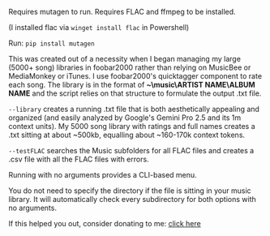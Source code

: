 Requires mutagen to run. Requires FLAC and ffmpeg to be installed.

(I installed flac via ```winget install flac``` in Powershell)

Run:
```pip install mutagen```

This was created out of a necessity when I began managing my large (5000+ song) libraries in foobar2000 rather than relying on MusicBee or MediaMonkey or iTunes. I use foobar2000's quicktagger component to rate each song. The library is in the format of **~\music\ARTIST NAME\ALBUM NAME** and the script relies on that structure to formulate the output .txt file.

```--library``` creates a running .txt file that is both aesthetically appealing and organized (and easily analyzed by Google's Gemini Pro 2.5 and its 1m context units). My 5000 song library with ratings and full names creates a .txt sitting at about \~500kb, equalling about \~160-170k context tokens.

```--testFLAC``` searches the Music subfolders for all FLAC files and creates a .csv file with all the FLAC files with errors.

Running with no arguments provides a CLI-based menu.

You do not need to specify the directory if the file is sitting in your music library. It will automatically check every subdirectory for both options with no arguments.

If this helped you out, consider donating to me: [click here](https://ko-fi.com/vrnvctss)
